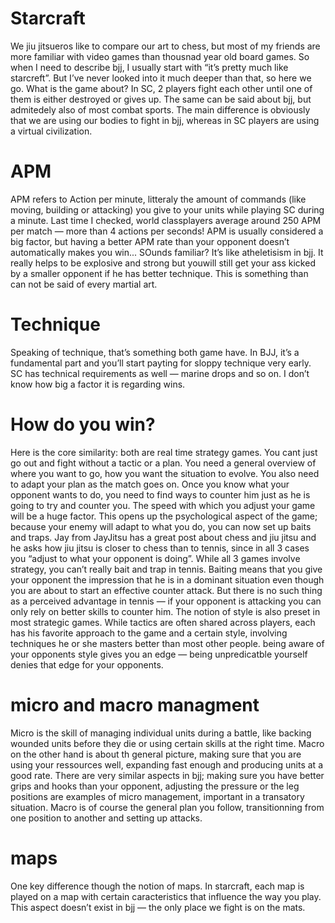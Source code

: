 # Starcraft
We jiu jitsueros like to compare our art to chess, but most of my friends are more familiar with video games than thousnad year old board games. So when I need to describe bjj, I usually start with “it’s pretty much like starcreft”. But I’ve never looked into it much deeper than that, so here we go.
What is the game about?
In SC, 2 players fight each other until one of them is either destroyed or gives up. The same can be said about bjj, but admitedely also of most combat sports. The main difference is obviously that we are using our bodies to fight in bjj, whereas in SC players are using a virtual civilization.
# APM
APM refers to Action per minute, litteraly the amount of commands (like moving, building or attacking) you give to your units while playing SC during a minute. Last time I checked, world classplayers average around 250 APM per match — more than 4 actions per seconds!
APM is usually considered a big factor, but having a better APM rate than your opponent doesn’t automatically makes you win...
SOunds familiar? It’s like atheletisism in bjj. It really helps to be explosive and strong but youwill still get your ass kicked by a smaller opponent if he has better technique. This is something than can not be said of every martial art.
# Technique
Speaking of technique, that’s something both game have. In BJJ, it’s a fundamental part and you’ll start payting for sloppy technique very early. SC has technical requirements as well — marine drops and so on. I don’t know how big a factor it is regarding wins.
# How do you win?
Here is the core similarity: both are real time strategy games. You cant just go out and fight without a tactic or a plan. You need a general overview of where you want to go, how you want the situation to evolve.
You also need to adapt your plan as the match goes on. Once you know what your opponent wants to do, you need to find ways to counter him just as he is going to try and counter you. The speed with which you adjust your game will be a huge factor.
This opens up the psychological aspect of the game; because your enemy will adapt to what you do, you can now set up baits and traps. Jay from JayJitsu has a great post about chess and jiu jitsu and he asks how jiu jitsu is closer to chess than to tennis, since in all 3 cases you “adjust to what your opponent is doing”. While all 3 games involve strategy, you can’t really bait and trap in tennis. Baiting means that you give your opponent the impression that he is in a dominant situation even though you are about to start an effective counter attack. But there is no such thing as a perceived advantage in tennis — if your opponent is attacking you can only rely on better skills to counter him.
The notion of style is also preset in most strategic games. While tactics are often shared across players, each has his favorite approach to the game and a certain style, involving techniques he or she masters better than most other people. being aware of your opponents style gives you an edge — being unpredicatble yourself denies that edge for your opponents.
# micro and macro managment
Micro is the skill of managing individual units during a battle, like backing wounded units before they die or using certain skills at the right time. Macro on the other hand is about th general picture, making sure that you are using your ressources well, expanding fast enough and producing units at a good rate.
There are very similar aspects in bjj; making sure you have better grips and hooks than your opponent, adjusting the pressure or the leg positions are examples of micro management, important in a transatory situation. Macro is of course the general plan you follow, transitionning from one position to another and setting up attacks.
# maps
One key difference though the notion of maps. In starcraft, each map is played on a map with certain caracteristics that influence the way you play. This aspect doesn’t exist in bjj — the only place we fight is on the mats.